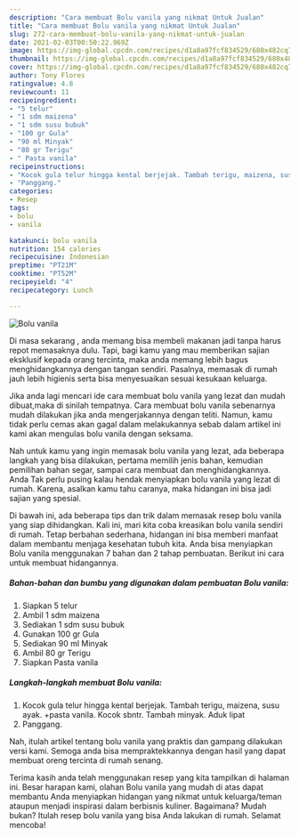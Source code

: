 ```yaml
---
description: "Cara membuat Bolu vanila yang nikmat Untuk Jualan"
title: "Cara membuat Bolu vanila yang nikmat Untuk Jualan"
slug: 272-cara-membuat-bolu-vanila-yang-nikmat-untuk-jualan
date: 2021-02-03T00:50:22.969Z
image: https://img-global.cpcdn.com/recipes/d1a8a97fcf834529/680x482cq70/bolu-vanila-foto-resep-utama.jpg
thumbnail: https://img-global.cpcdn.com/recipes/d1a8a97fcf834529/680x482cq70/bolu-vanila-foto-resep-utama.jpg
cover: https://img-global.cpcdn.com/recipes/d1a8a97fcf834529/680x482cq70/bolu-vanila-foto-resep-utama.jpg
author: Tony Flores
ratingvalue: 4.8
reviewcount: 11
recipeingredient:
- "5 telur"
- "1 sdm maizena"
- "1 sdm susu bubuk"
- "100 gr Gula"
- "90 ml Minyak"
- "80 gr Terigu"
- " Pasta vanila"
recipeinstructions:
- "Kocok gula telur hingga kental berjejak. Tambah terigu, maizena, susu ayak. +pasta vanila. Kocok sbntr. Tambah minyak. Aduk lipat"
- "Panggang."
categories:
- Resep
tags:
- bolu
- vanila

katakunci: bolu vanila 
nutrition: 154 calories
recipecuisine: Indonesian
preptime: "PT21M"
cooktime: "PT52M"
recipeyield: "4"
recipecategory: Lunch

---
```



![Bolu vanila](https://img-global.cpcdn.com/recipes/d1a8a97fcf834529/680x482cq70/bolu-vanila-foto-resep-utama.jpg)

Di masa  sekarang , anda memang bisa membeli makanan jadi tanpa harus repot memasaknya dulu. Tapi, bagi kamu yang mau memberikan sajian eksklusif kepada orang tercinta, maka anda memang lebih bagus menghidangkannya dengan tangan sendiri. Pasalnya, memasak di rumah jauh lebih higienis serta bisa menyesuaikan sesuai kesukaan keluarga.

Jika anda lagi mencari ide cara membuat bolu vanila yang lezat dan mudah dibuat,maka di sinilah tempatnya. Cara membuat bolu vanila  sebenarnya mudah dilakukan jika anda mengerjakannya dengan teliti. Namun, kamu tidak perlu cemas akan gagal dalam melakukannya 
sebab dalam artikel ini kami akan mengulas bolu vanila dengan seksama.  



Nah untuk kamu yang ingin memasak bolu vanila yang lezat, ada beberapa langkah yang bisa dilakukan, pertama memilih jenis bahan, kemudian pemilihan bahan segar, sampai cara membuat dan menghidangkannya. Anda Tak perlu pusing kalau hendak menyiapkan bolu vanila yang lezat di rumah. Karena, asalkan kamu  tahu caranya, maka hidangan ini bisa jadi sajian yang spesial.

Di bawah ini, ada beberapa tips dan trik dalam memasak resep bolu vanila yang siap dihidangkan. Kali ini, mari kita coba kreasikan bolu vanila sendiri di rumah. Tetap berbahan sederhana, hidangan ini bisa memberi manfaat dalam membantu menjaga kesehatan tubuh kita. Anda bisa menyiapkan Bolu vanila menggunakan 7 bahan dan 2 tahap pembuatan. Berikut ini cara untuk membuat hidangannya.

<!--inarticleads1-->

##### Bahan-bahan dan bumbu yang digunakan dalam pembuatan Bolu vanila:

1. Siapkan 5 telur
1. Ambil 1 sdm maizena
1. Sediakan 1 sdm susu bubuk
1. Gunakan 100 gr Gula
1. Sediakan 90 ml Minyak
1. Ambil 80 gr Terigu
1. Siapkan  Pasta vanila




<!--inarticleads2-->

##### Langkah-langkah membuat Bolu vanila:

1. Kocok gula telur hingga kental berjejak. Tambah terigu, maizena, susu ayak. +pasta vanila. Kocok sbntr. Tambah minyak. Aduk lipat
1. Panggang.




Nah, itulah artikel tentang  bolu vanila  yang praktis dan gampang dilakukan versi kami. Semoga anda bisa mempraktekkannya dengan hasil yang dapat membuat oreng tercinta di rumah senang. 

Terima kasih anda telah menggunakan resep yang kita tampilkan di halaman ini. Besar harapan kami, olahan  Bolu vanila yang mudah di atas dapat membantu Anda menyiapkan hidangan yang nikmat untuk keluarga/teman ataupun menjadi inspirasi dalam berbisnis kuliner. Bagaimana? Mudah bukan? Itulah resep bolu vanila yang bisa Anda lakukan di rumah. Selamat mencoba!


